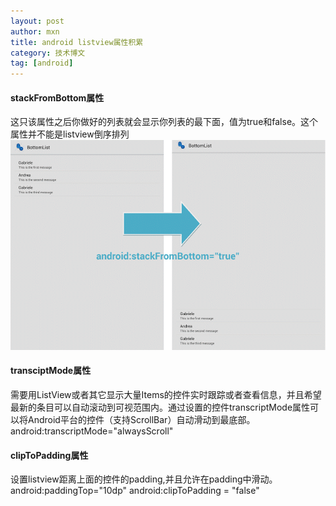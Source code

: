 ```yaml
---
layout: post
author: mxn
title: android listview属性积累
category: 技术博文
tag: [android]
---
```


#### stackFromBottom属性
这只该属性之后你做好的列表就会显示你列表的最下面，值为true和false。这个属性并不能是listview倒序排列
![](https://raw.githubusercontent.com/mxn21/mxn21.github.io/master/public/img/img11.gif)

#### transciptMode属性

需要用ListView或者其它显示大量Items的控件实时跟踪或者查看信息，并且希望最新的条目可以自动滚动到可视范围内。通过设置的控件transcriptMode属性可以将Android平台的控件（支持ScrollBar）自动滑动到最底部。
 android:transcriptMode="alwaysScroll"    

#### clipToPadding属性

设置listview距离上面的控件的padding,并且允许在padding中滑动。
android:paddingTop="10dp"
android:clipToPadding  = "false"
